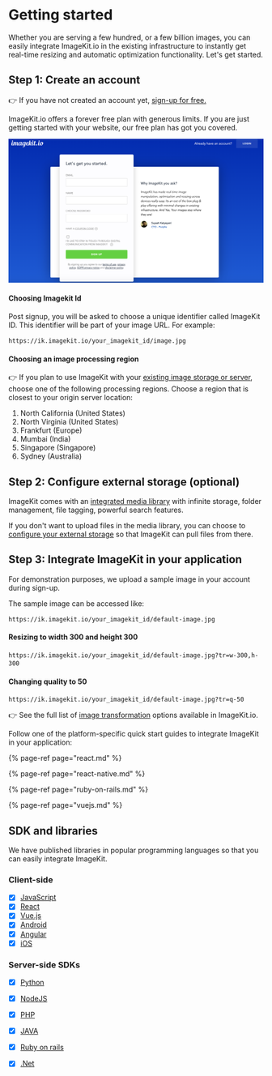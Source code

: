 # Getting started

Whether you are serving a few hundred, or a few billion images, you can easily integrate ImageKit.io in the existing infrastructure to instantly get real-time resizing and automatic optimization functionality. Let's get started.

## Step 1: Create an account

👉 If you have not created an account yet, [sign-up for free.](https://imagekit.io/registration?planType=free)

ImageKit.io offers a forever free plan with generous limits. If you are just getting started with your website, our free plan has got you covered.

![Sign-up for ImageKit.io](../../.gitbook/assets/screenshot-2020-09-25-at-3.30.23-pm.png)

#### Choosing Imagekit Id

Post signup, you will be asked to choose a unique identifier called ImageKit ID. This identifier will be part of your image URL. For example:

```text
https://ik.imagekit.io/your_imagekit_id/image.jpg
```

#### Choosing an image processing region

👉 If you plan to use ImageKit with your [existing image storage or server](../../integration/configure-origin/), choose one of the following processing regions. Choose a region that is closest to your origin server location:

1. North California \(United States\)
2. North Virginia \(United States\)
3. Frankfurt \(Europe\)
4. Mumbai \(India\)
5. Singapore \(Singapore\)
6. Sydney \(Australia\)

## Step 2: Configure external storage \(optional\)

ImageKit comes with an [integrated media library](../../media-library/overview/) with infinite storage, folder management, file tagging,  powerful search features. 

If you don't want to upload files in the media library, you can choose to [configure your external storage](../../integration/configure-origin/) so that ImageKit can pull files from there.

## Step 3: Integrate ImageKit in your application

For demonstration purposes, we upload a sample image in your account during sign-up.

The sample image can be accessed like:

```text
https://ik.imagekit.io/your_imagekit_id/default-image.jpg
```

#### Resizing to width 300 and height 300

```text
https://ik.imagekit.io/your_imagekit_id/default-image.jpg?tr=w-300,h-300
```

#### Changing quality to 50

```text
https://ik.imagekit.io/your_imagekit_id/default-image.jpg?tr=q-50
```

👉 See the full list of [image transformation](../../features/image-transformations/) options available in ImageKit.io.

Follow one of the platform-specific quick start guides to integrate ImageKit in your application:

{% page-ref page="react.md" %}

{% page-ref page="react-native.md" %}

{% page-ref page="ruby-on-rails.md" %}

{% page-ref page="vuejs.md" %}



## SDK and libraries

We have published libraries in popular programming languages so that you can easily integrate ImageKit.

### Client-side

* [x] [JavaScript](https://github.com/imagekit-developer/imagekit-javascript)
* [x] [React](https://github.com/imagekit-developer/imagekit-react)
* [x] [Vue.js](https://github.com/imagekit-developer/imagekit-vuejs)
* [x] [Android](https://github.com/imagekit-developer/imagekit-android)
* [x] [Angular](https://github.com/imagekit-developer/imagekit-angular)
* [x] [iOS](https://github.com/imagekit-developer/imagekit-ios)

### Server-side SDKs

* [x] [Python](https://github.com/imagekit-developer/imagekit-python)
* [x] [NodeJS](https://www.npmjs.com/package/imagekit)
* [x] [PHP](https://github.com/imagekit-developer/imagekit-php)
* [x] [JAVA](https://github.com/imagekit-developer/imagekit-java)
* [x] [Ruby on rails](https://github.com/imagekit-developer/imagekit-ruby)
* [x] [.Net](https://github.com/imagekit-developer/imagekit-dotnet)

